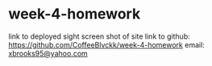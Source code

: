 # week-4-homework
link to deployed sight
screen shot of site
link to github: https://github.com/CoffeeBlvckk/week-4-homework
email: xbrooks95@yahoo.com